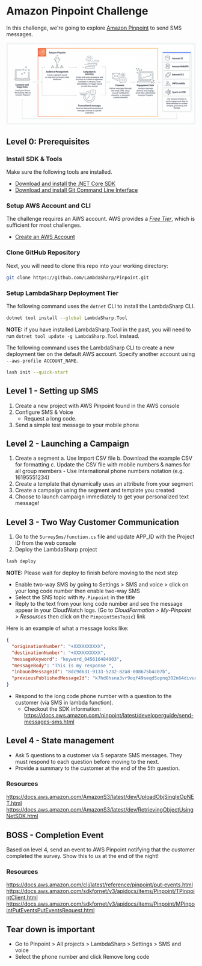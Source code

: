 # Amazon Pinpoint Challenge

In this challenge, we're going to explore [Amazon Pinpoint](https://aws.amazon.com/pinpoint/) to send SMS messages.

![](images/AmazonPinpoint.png)

## Level 0: Prerequisites

### Install SDK & Tools
Make sure the following tools are installed.

- [Download and install the .NET Core SDK](https://dotnet.microsoft.com/download)
- [Download and install Git Command Line Interface](https://git-scm.com/downloads)

### Setup AWS Account and CLI
The challenge requires an AWS account. AWS provides a [_Free Tier_](https://aws.amazon.com/free/), which is sufficient for most challenges.

- [Create an AWS Account](https://aws.amazon.com)

### Clone GitHub Repository
Next, you will need to clone this repo into your working directory:

```bash
git clone https://github.com/LambdaSharp/Pinpoint.git
```

### Setup LambdaSharp Deployment Tier
The following command uses the `dotnet` CLI to install the LambdaSharp CLI.

```bash
dotnet tool install --global LambdaSharp.Tool
```

**NOTE:** if you have installed LambdaSharp.Tool in the past, you will need to run `dotnet tool update -g LambdaSharp.Tool` instead.

The following command uses the LambdaSharp CLI to create a new deployment tier on the default AWS account. Specify another account using `--aws-profile ACCOUNT_NAME`.

```bash
lash init --quick-start
```

## Level 1 - Setting up SMS

1. Create a new project with AWS Pinpoint found in the AWS console
2. Configure SMS & Voice
    - Request a long code.
3. Send a simple test message to your mobile phone

## Level 2 - Launching a Campaign

1. Create a segment
    a. Use Import CSV file
    b. Download the example CSV for formatting
    c. Update the CSV file with mobile numbers & names for all group members
        - Use International phone numbers notation (e.g. 16195551234)
2. Create a template that dynamically uses an attribute from your segment
3. Create a campaign using the segment and template you created
4. Choose to launch campaign immediately to get your personalized text message!

## Level 3 - Two Way Customer Communication

1. Go to the `SurveySms/function.cs` file and update APP_ID with the Project ID from the web console
2. Deploy the LambdaSharp project

```bash
lash deploy
```

**NOTE:** Please wait for deploy to finish before moving to the next step

- Enable two-way SMS by going to Settings > SMS and voice > click on your long code number then enable two-way SMS
- Select the SNS topic with `My.Pinpoint` in the title
- Reply to the text from your long code number and see the message appear in your CloudWatch logs. (Go to _CloudFormation > My-Pinpoint > Resources_ then click on the `PinpointSmsTopic`) link

Here is an example of what a message looks like:

```json
{
  "originationNumber": "+XXXXXXXXXX",
  "destinationNumber": "+XXXXXXXXXX",
  "messageKeyword": "keyword_045616484003",
  "messageBody": "This is my response ",
  "inboundMessageId": "8dc9d631-9133-5232-82a8-808675b4c07b",
  "previousPublishedMessageId": "k7hd8hsna3vr9oqf49seqd5opnq302n64divurg0"
}
```

- Respond to the long code phone number with a question to the customer (via SMS in lambda function).
    - Checkout the SDK information: <https://docs.aws.amazon.com/pinpoint/latest/developerguide/send-messages-sms.html>

## Level 4 - State management

- Ask 5 questions to a customer via 5 separate SMS messages. They must respond to each question before moving to the next.
- Provide a summary to the customer at the end of the 5th question.

### Resources

<https://docs.aws.amazon.com/AmazonS3/latest/dev/UploadObjSingleOpNET.html>
<https://docs.aws.amazon.com/AmazonS3/latest/dev/RetrievingObjectUsingNetSDK.html>

## BOSS - Completion Event

Based on level 4, send an event to AWS Pinpoint notifying that the customer completed the survey. Show this to us at the end of the night!

### Resources

<https://docs.aws.amazon.com/cli/latest/reference/pinpoint/put-events.html>
<https://docs.aws.amazon.com/sdkfornet/v3/apidocs/items/Pinpoint/TPinpointClient.html>
<https://docs.aws.amazon.com/sdkfornet/v3/apidocs/items/Pinpoint/MPinpointPutEventsPutEventsRequest.html>

## Tear down is important

- Go to Pinpoint > All projects > LambdaSharp > Settings > SMS and voice
- Select the phone number and click Remove long code
